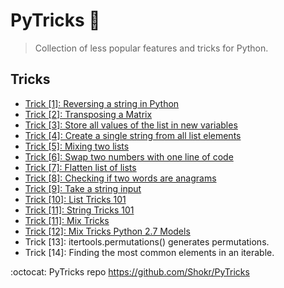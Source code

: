 # PyTricks :snake:
> Collection of less popular features and tricks for Python.

## Tricks

- [Trick [1]: Reversing a string in Python](https://github.com/Shokr/PyTricks/blob/master/Reversing%20a%20string%20in%20Python.py)
- [Trick [2]: Transposing a Matrix](https://github.com/Shokr/PyTricks/blob/master/Transposing%20a%20Matrix.py)
- [Trick [3]: Store all values of the list in new variables](https://github.com/Shokr/PyTricks/blob/master/Store%20all%20values%20of%20the%20list%20in%20new%20variables.py)
- [Trick [4]: Create a single string from all list elements](https://github.com/Shokr/PyTricks/blob/master/Create%20a%20single%20string%20from%20all%20list%20elements.py)
- [Trick [5]: Mixing two lists](https://github.com/Shokr/PyTricks/blob/master/Mixing%20two%20lists.py)
- [Trick [6]: Swap two numbers with one line of code](https://github.com/Shokr/PyTricks/blob/master/Swap%20two%20numbers%20with%20one%20line%20of%20code.py)
- [Trick [7]: Flatten list of lists](https://github.com/Shokr/PyTricks/blob/master/Flatten%20list%20of%20lists.py)
- [Trick [8]: Checking if two words are anagrams](https://github.com/Shokr/PyTricks/blob/master/Checking%20if%20two%20words%20are%20anagrams.py)
- [Trick [9]: Take a string input](https://github.com/Shokr/PyTricks/blob/master/Take%20a%20string%20input.py)
- [Trick [10]: List Tricks 101](https://github.com/Shokr/PyTricks/blob/master/list_tricks_101.py)
- [Trick [11]: String Tricks 101](https://git.io/fxRQR)
- [Trick [11]: Mix Tricks]()
- [Trick [12]: Mix Tricks Python 2.7 Models]()
- Trick [13]: itertools.permutations() generates permutations.
- Trick [14]: Finding the most common elements in an iterable.

:octocat: PyTricks repo <https://github.com/Shokr/PyTricks>
